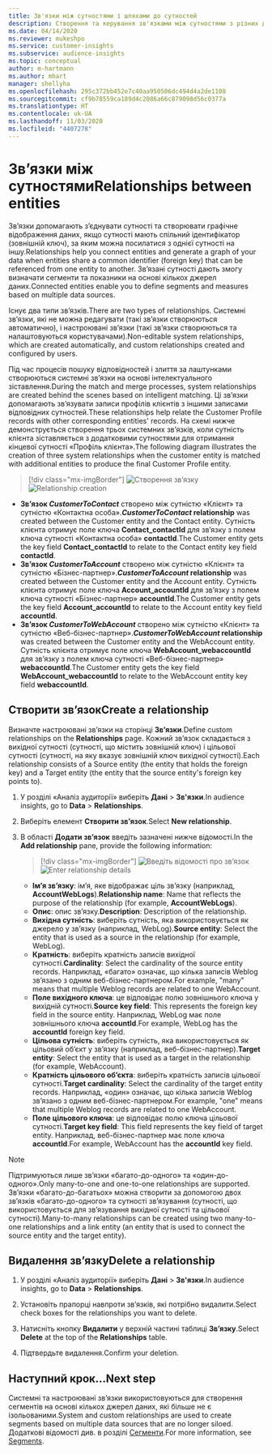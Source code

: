 ```yaml
---
title: Зв'язки між сутностями і шляхами до сутностей
description: Створення та керування зв'язками між сутностями з різних джерел даних.
ms.date: 04/14/2020
ms.reviewer: mukeshpo
ms.service: customer-insights
ms.subservice: audience-insights
ms.topic: conceptual
author: m-hartmann
ms.author: mhart
manager: shellyha
ms.openlocfilehash: 295c372bb452e7c40aa950506dc494d4a2de1108
ms.sourcegitcommit: cf9b78559ca189d4c2086a66c879098d56c0377a
ms.translationtype: HT
ms.contentlocale: uk-UA
ms.lasthandoff: 11/03/2020
ms.locfileid: "4407278"
---
```

# <a name="relationships-between-entities"></a><span data-ttu-id="2b78a-103">Зв’язки між сутностями</span><span class="sxs-lookup"><span data-stu-id="2b78a-103">Relationships between entities</span></span>

<span data-ttu-id="2b78a-104">Зв’язки допомагають з’єднувати сутності та створювати графічне відображення даних, якщо сутності мають спільний ідентифікатор (зовнішній ключ), за яким можна посилатися з однієї сутності на іншу.</span><span class="sxs-lookup"><span data-stu-id="2b78a-104">Relationships help you connect entities and generate a graph of your data when entities share a common identifier (foreign key) that can be referenced from one entity to another.</span></span> <span data-ttu-id="2b78a-105">Зв’язані сутності дають змогу визначати сегменти та показники на основі кількох джерел даних.</span><span class="sxs-lookup"><span data-stu-id="2b78a-105">Connected entities enable you to define segments and measures based on multiple data sources.</span></span>

<span data-ttu-id="2b78a-106">Існує два типи зв’язків.</span><span class="sxs-lookup"><span data-stu-id="2b78a-106">There are two types of relationships.</span></span> <span data-ttu-id="2b78a-107">Системні зв’язки, які не можна редагувати (такі зв’язки створюються автоматично), і настроювані зв’язки (такі зв’язки створюються та налаштовуються користувачами).</span><span class="sxs-lookup"><span data-stu-id="2b78a-107">Non-editable system relationships, which are created automatically, and custom relationships created and configured by users.</span></span>

<span data-ttu-id="2b78a-108">Під час процесів пошуку відповідностей і злиття за лаштунками створюються системні зв’язки на основі інтелектуального зіставлення.</span><span class="sxs-lookup"><span data-stu-id="2b78a-108">During the match and merge processes, system relationships are created behind the scenes based on intelligent matching.</span></span> <span data-ttu-id="2b78a-109">Ці зв’язки допомагають зв’язувати записи профілів клієнтів з іншими записами відповідних сутностей.</span><span class="sxs-lookup"><span data-stu-id="2b78a-109">These relationships help relate the Customer Profile records with other corresponding entities' records.</span></span> <span data-ttu-id="2b78a-110">На схемі нижче демонструється створення трьох системних зв’язків, коли сутність клієнта зіставляється з додатковими сутностями для отримання кінцевої сутності «Профіль клієнта».</span><span class="sxs-lookup"><span data-stu-id="2b78a-110">The following diagram illustrates the creation of three system relationships when the customer entity is matched with additional entities to produce the final Customer Profile entity.</span></span>

> [!div class="mx-imgBorder"]
> <span data-ttu-id="2b78a-111">![Створення зв’язку](media/relationships-entities-merge.png "Створення зв’язку")</span><span class="sxs-lookup"><span data-stu-id="2b78a-111">![Relationship creation](media/relationships-entities-merge.png "Relationship creation")</span></span>

- <span data-ttu-id="2b78a-112">**Зв’язок *CustomerToContact*** створено між сутністю «Клієнт» та сутністю «Контактна особа».</span><span class="sxs-lookup"><span data-stu-id="2b78a-112">***CustomerToContact* relationship** was created between the Customer entity and the Contact entity.</span></span> <span data-ttu-id="2b78a-113">Сутність клієнта отримує поле ключа **Contact_contactId** для зв’язку з полем ключа сутності «Контактна особа» **contactId**.</span><span class="sxs-lookup"><span data-stu-id="2b78a-113">The Customer entity gets the key field **Contact_contactId** to relate to the Contact entity key field **contactId**.</span></span>
- <span data-ttu-id="2b78a-114">**Зв’язок _CustomerToAccount_** створено між сутністю «Клієнт» та сутністю «Бізнес-партнер».</span><span class="sxs-lookup"><span data-stu-id="2b78a-114">**_CustomerToAccount_ relationship** was created between the Customer entity and the Account entity.</span></span> <span data-ttu-id="2b78a-115">Сутність клієнта отримує поле ключа **Account_accountId** для зв’язку з полем ключа сутності «Бізнес-партнер» **accountId**.</span><span class="sxs-lookup"><span data-stu-id="2b78a-115">The Customer entity gets the key field **Account_accountId** to relate to the Account entity key field **accountId**.</span></span>
- <span data-ttu-id="2b78a-116">**Зв’язок _CustomerToWebAccount_** створено між сутністю «Клієнт» та сутністю «Веб-бізнес-партнер».</span><span class="sxs-lookup"><span data-stu-id="2b78a-116">**_CustomerToWebAccount_ relationship** was created between the Customer entity and the WebAccount entity.</span></span> <span data-ttu-id="2b78a-117">Сутність клієнта отримує поле ключа **WebAccount_webaccountId** для зв’язку з полем ключа сутності «Веб-бізнес-партнер» **webaccountId**.</span><span class="sxs-lookup"><span data-stu-id="2b78a-117">The Customer entity gets the key field **WebAccount_webaccountId** to relate to the WebAccount entity key field **webaccountId**.</span></span>

## <a name="create-a-relationship"></a><span data-ttu-id="2b78a-118">Створити зв’язок</span><span class="sxs-lookup"><span data-stu-id="2b78a-118">Create a relationship</span></span>

<span data-ttu-id="2b78a-119">Визначте настроювані зв’язки на сторінці **Зв’язки**.</span><span class="sxs-lookup"><span data-stu-id="2b78a-119">Define custom relationships on the **Relationships** page.</span></span> <span data-ttu-id="2b78a-120">Кожний зв’язок складається з вихідної сутності (сутності, що містить зовнішній ключ) і цільової сутності (сутності, на яку вказує зовнішній ключ вихідної сутності).</span><span class="sxs-lookup"><span data-stu-id="2b78a-120">Each relationship consists of a Source entity (the entity that holds the foreign key) and a Target entity (the entity that the source entity's foreign key points to).</span></span>

1. <span data-ttu-id="2b78a-121">У розділі «Аналіз аудиторії» виберіть **Дані** > **Зв'язки**.</span><span class="sxs-lookup"><span data-stu-id="2b78a-121">In audience insights, go to **Data** > **Relationships**.</span></span>

2. <span data-ttu-id="2b78a-122">Виберіть елемент **Створити зв’язок**.</span><span class="sxs-lookup"><span data-stu-id="2b78a-122">Select **New relationship**.</span></span>

3. <span data-ttu-id="2b78a-123">В області **Додати зв’язок** введіть зазначені нижче відомості.</span><span class="sxs-lookup"><span data-stu-id="2b78a-123">In the **Add relationship** pane, provide the following information:</span></span>

   > [!div class="mx-imgBorder"]
   > <span data-ttu-id="2b78a-124">![Введіть відомості про зв’язок](media/relationships-add.png "Введіть відомості про зв’язок")</span><span class="sxs-lookup"><span data-stu-id="2b78a-124">![Enter relationship details](media/relationships-add.png "Enter relationship details")</span></span>

   - <span data-ttu-id="2b78a-125">**Ім’я зв’язку**: ім’я, яке відображає ціль зв’язку (наприклад, **AccountWebLogs**).</span><span class="sxs-lookup"><span data-stu-id="2b78a-125">**Relationship name**: Name that reflects the purpose of the relationship (for example, **AccountWebLogs**).</span></span>
   - <span data-ttu-id="2b78a-126">**Опис**: опис зв’язку.</span><span class="sxs-lookup"><span data-stu-id="2b78a-126">**Description**: Description of the relationship.</span></span>
   - <span data-ttu-id="2b78a-127">**Вихідна сутність**: виберіть сутність, яка використовується як джерело у зв’язку (наприклад, WebLog).</span><span class="sxs-lookup"><span data-stu-id="2b78a-127">**Source entity**: Select the entity that is used as a source in the relationship (for example, WebLog).</span></span>
   - <span data-ttu-id="2b78a-128">**Кратність**: виберіть кратність записів вихідної сутності.</span><span class="sxs-lookup"><span data-stu-id="2b78a-128">**Cardinality**: Select the cardinality of the source entity records.</span></span> <span data-ttu-id="2b78a-129">Наприклад, «багато» означає, що кілька записів Weblog зв’язано з одним веб-бізнес-партнером.</span><span class="sxs-lookup"><span data-stu-id="2b78a-129">For example, "many" means that multiple Weblog records are related to one WebAccount.</span></span>
   - <span data-ttu-id="2b78a-130">**Поле вихідного ключа**: це відповідає полю зовнішнього ключа у вихідній сутності.</span><span class="sxs-lookup"><span data-stu-id="2b78a-130">**Source key field**: This represents the foreign key field in the source entity.</span></span> <span data-ttu-id="2b78a-131">Наприклад, WebLog має поле зовнішнього ключа **accountId**.</span><span class="sxs-lookup"><span data-stu-id="2b78a-131">For example, WebLog has the **accountId** foreign key field.</span></span>
   - <span data-ttu-id="2b78a-132">**Цільова сутність**: виберіть сутність, яка використовується як цільовий об’єкт у зв’язку (наприклад, веб-бізнес-партнер).</span><span class="sxs-lookup"><span data-stu-id="2b78a-132">**Target entity**: Select the entity that is used as a target in the relationship (for example, WebAccount).</span></span>
   - <span data-ttu-id="2b78a-133">**Кратність цільового об’єкта**: виберіть кратність записів цільової сутності.</span><span class="sxs-lookup"><span data-stu-id="2b78a-133">**Target cardinality**: Select the cardinality of the target entity records.</span></span> <span data-ttu-id="2b78a-134">Наприклад, «один» означає, що кілька записів Weblog зв’язано з одним веб-бізнес-партнером.</span><span class="sxs-lookup"><span data-stu-id="2b78a-134">For example, "one" means that multiple Weblog records are related to one WebAccount.</span></span>
   - <span data-ttu-id="2b78a-135">**Поле цільового ключа**: це відповідає полю ключа цільової сутності.</span><span class="sxs-lookup"><span data-stu-id="2b78a-135">**Target key field**: This field represents the key field of target entity.</span></span> <span data-ttu-id="2b78a-136">Наприклад, веб-бізнес-партнер має поле ключа **accountId**.</span><span class="sxs-lookup"><span data-stu-id="2b78a-136">For example, WebAccount has the **accountId** key field.</span></span>

> [!NOTE]
> <span data-ttu-id="2b78a-137">Підтримуються лише зв’язки «багато-до-одного» та «один-до-одного».</span><span class="sxs-lookup"><span data-stu-id="2b78a-137">Only many-to-one and one-to-one relationships are supported.</span></span> <span data-ttu-id="2b78a-138">Зв’язки «багато-до-багатьох» можна створити за допомогою двох зв’язків «багато-до-одного» та сутності зв’язування (сутності, що використовується для зв’язування вихідної сутності та цільової сутності).</span><span class="sxs-lookup"><span data-stu-id="2b78a-138">Many-to-many relationships can be created using two many-to-one relationships and a link entity (an entity that is used to connect the source entity and the target entity).</span></span>

## <a name="delete-a-relationship"></a><span data-ttu-id="2b78a-139">Видалення зв’язку</span><span class="sxs-lookup"><span data-stu-id="2b78a-139">Delete a relationship</span></span>

1. <span data-ttu-id="2b78a-140">У розділі «Аналіз аудиторії» виберіть **Дані** > **Зв'язки**.</span><span class="sxs-lookup"><span data-stu-id="2b78a-140">In audience insights, go to **Data** > **Relationships**.</span></span>

2. <span data-ttu-id="2b78a-141">Установіть прапорці навпроти зв’язків, які потрібно видалити.</span><span class="sxs-lookup"><span data-stu-id="2b78a-141">Select check boxes for the relationships you want to delete.</span></span>

3. <span data-ttu-id="2b78a-142">Натисніть кнопку **Видалити** у верхній частині таблиці **Зв’язку**.</span><span class="sxs-lookup"><span data-stu-id="2b78a-142">Select **Delete** at the top of the **Relationships** table.</span></span>

4. <span data-ttu-id="2b78a-143">Підтвердьте видалення.</span><span class="sxs-lookup"><span data-stu-id="2b78a-143">Confirm your deletion.</span></span>

## <a name="next-step"></a><span data-ttu-id="2b78a-144">Наступний крок...</span><span class="sxs-lookup"><span data-stu-id="2b78a-144">Next step</span></span>

<span data-ttu-id="2b78a-145">Системні та настроювані зв’язки використовуються для створення сегментів на основі кількох джерел даних, які більше не є ізольованими.</span><span class="sxs-lookup"><span data-stu-id="2b78a-145">System and custom relationships are used to create segments based on multiple data sources that are no longer siloed.</span></span> <span data-ttu-id="2b78a-146">Додаткові відомості див. в розділі [Сегменти](segments.md).</span><span class="sxs-lookup"><span data-stu-id="2b78a-146">For more information, see [Segments](segments.md).</span></span>
